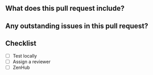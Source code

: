 <!-- Try to fill out everything! -->

## What does this pull request include?

<!-- List the features you did -->

## Any outstanding issues in this pull request?

<!-- List anything you want others to fix -->

## Checklist

- [ ] Test locally
- [ ] Assign a reviewer
- [ ] ZenHub
